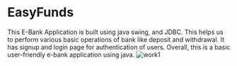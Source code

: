 # EasyFunds
This E-Bank Application is built using java swing, and JDBC. This helps us to perform various basic operations of bank like deposit and withdrawal. It has signup and login page for authentication of users. Overall, this is a basic user-friendly e-bank application using java.
![work1](https://github.com/user-attachments/assets/c03c7938-0d22-4a71-bf63-ec8271c4b178)
